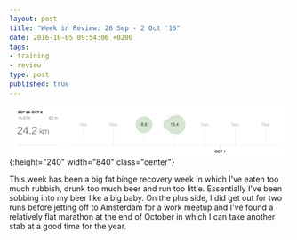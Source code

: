 ```yaml
---
layout: post
title: "Week in Review: 26 Sep - 2 Oct '16"
date: 2016-10-05 09:54:06 +0200
tags:
- training
- review
type: post
published: true
---
```


![Week in Review: 26 Sep - 2 Oct '16](/img/week-in-review-26Sep-2Oct16.png){:height="240" width="840" class="center"}

This week has been a big fat binge recovery week in which I've eaten too much rubbish, drunk too much beer and run too little. Essentially I've been sobbing into my beer like a big baby.  On the plus side, I did get out for two runs before jetting off to Amsterdam for a work meetup and I've found a relatively flat marathon at the end of October in which I can take another stab at a good time for the year.

